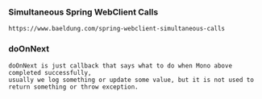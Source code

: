 ### Simultaneous Spring WebClient Calls
    https://www.baeldung.com/spring-webclient-simultaneous-calls
    
### doOnNext
    doOnNext is just callback that says what to do when Mono above completed successfully,
    usually we log something or update some value, but it is not used to return something or throw exception.
    
